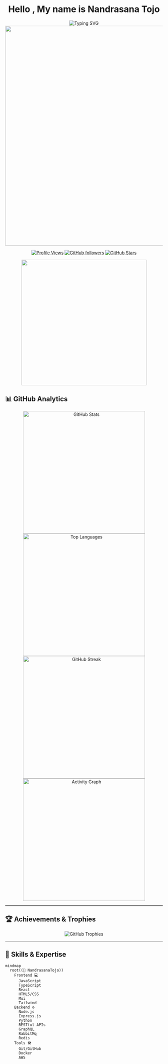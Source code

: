 
<div align="center">

# Hello , My name is Nandrasana Tojo 

<img src="https://readme-typing-svg.herokuapp.com?font=Fira+Code&size=35&duration=2000&pause=500&color=00D8FF&center=true&vCenter=true&width=800&height=100&lines=Full+Stack+Developer+%F0%9F%9A%80;Problem+Solver+%F0%9F%A7%A9" alt="Typing SVG" />

<img src="https://user-images.githubusercontent.com/74038190/212284100-561aa473-3905-4a80-b561-0d28506553ee.gif" width="700">

[![Profile Views](https://komarev.com/ghpvc/?username=NandrasanaTojo&color=0e75b6&style=for-the-badge&label=PROFILE+VIEWS)](https://github.com/NandrasanaTojo)
[![GitHub followers](https://img.shields.io/github/followers/NandrasanaTojo?logo=github&style=for-the-badge&color=0e75b6&labelColor=1c1917)](https://github.com/NandrasanaTojo)
[![GitHub Stars](https://img.shields.io/github/stars/NandrasanaTojo?logo=github&style=for-the-badge&color=0e75b6&labelColor=1c1917)](https://github.com/NandrasanaTojo)

</div>

<div align="center">
  <img src="https://user-images.githubusercontent.com/74038190/229223263-cf2e4b07-2615-4f87-9c38-e37600f8381a.gif" width="400">
</div>


## 📊 GitHub Analytics

<div align="center">
<img width="390" src="https://github-readme-stats.vercel.app/api?username=NandrasanaTojo&show_icons=true&theme=react&hide_border=true&bg_color=0D1117&title_color=58A6FF&icon_color=58A6FF&text_color=C9D1D9&count_private=true" alt="GitHub Stats"/>

<img width="390" src="https://github-readme-stats.vercel.app/api/top-langs/?username=NandrasanaTojo&layout=compact&theme=react&hide_border=true&bg_color=0D1117&title_color=58A6FF&text_color=C9D1D9&langs_count=8" alt="Top Languages"/>
</div>

<div align="center">
<img width="390" src="https://streak-stats.demolab.com/?user=NandrasanaTojo&theme=react&hide_border=true&background=0D1117&stroke=58A6FF&ring=58A6FF&fire=FF6B6B&currStreakLabel=58A6FF" alt="GitHub Streak"/>

<img width="390" src="https://github-readme-activity-graph.vercel.app/graph?username=NandrasanaTojo&theme=react-dark&hide_border=true&bg_color=0D1117&color=58A6FF&line=58A6FF&point=FF6B6B" alt="Activity Graph"/>
</div>

---

## 🏆 Achievements & Trophies

<div align="center">
<img src="https://github-profile-trophy.vercel.app/?username=NandrasanaTojo&theme=discord&no-frame=true&no-bg=true&margin-w=4&row=2&column=4" alt="GitHub Trophies"/>
</div>

---

## 🎨 Skills & Expertise

```mermaid
mindmap
  root((🚀 NandrasanaTojo))
    Frontend 💻
      JavaScript
      TypeScript  
      React
      HTML5/CSS
      Mui
      Tailwind
    Backend ⚙️
      Node.js
      Express.js
      Python
      RESTful APIs
      GraphQL
      RabbitMq
      Redis
    Tools 🛠️
      Git/GitHub
      Docker
      AWS
```
